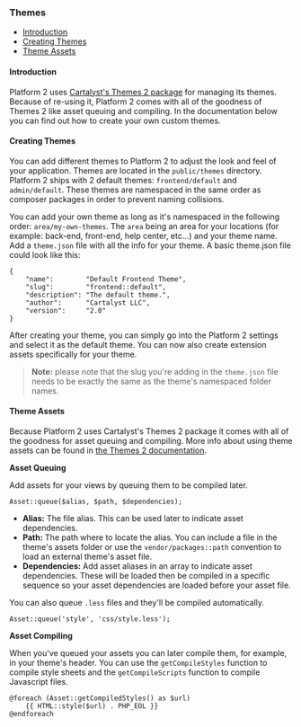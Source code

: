 ### Themes

- [Introduction](#introduction)
- [Creating Themes](#creating-themes)
- [Theme Assets](#theme-assets)

<a name="introduction"></a>
#### Introduction

Platform 2 uses [Cartalyst's Themes 2 package](http://docs.cartalyst.com/themes-2) for managing its themes. Because of re-using it, Platform 2 comes with all of the goodness of Themes 2 like asset queuing and compiling. In the documentation below you can find out how to create your own custom themes.

<a name="creating-themes"></a>
#### Creating Themes

You can add different themes to Platform 2 to adjust the look and feel of your application. Themes are located in the `public/themes` directory. Platform 2 ships with 2 default themes: `frontend/default` and `admin/default`. These themes are namespaced in the same order as composer packages in order to prevent naming collisions.

You can add your own theme as long as it's namespaced in the following order: `area/my-own-themes`. The `area` being an area for your locations (for example: back-end, front-end, help center, etc...) and your theme name. Add a `theme.json` file with all the info for your theme. A basic theme.json file could look like this:

	{
		"name":        "Default Frontend Theme",
		"slug":        "frontend::default",
		"description": "The default theme.",
		"author":      "Cartalyst LLC",
		"version":     "2.0"
	}

After creating your theme, you can simply go into the Platform 2 settings and select it as the default theme. You can now also create extension assets specifically for your theme.

> **Note:** please note that the slug you're adding in the `theme.json` file needs to be exactly the same as the theme's namespaced folder names.

<a name="theme-assets"></a>
#### Theme Assets

Because Platform 2 uses Cartalyst's Themes 2 package it comes with all of the goodness for asset queuing and compiling. More info about using theme assets can be found in [the Themes 2 documentation](http://docs.cartalyst.com/themes-2).

**Asset Queuing**

Add assets for your views by queuing them to be compiled later.

	Asset::queue($alias, $path, $dependencies);

- **Alias:** The file alias. This can be used later to indicate asset dependencies.
- **Path:** The path where to locate the alias. You can include a file in the theme's assets folder or use the `vendor/packages::path` convention to load an external theme's asset file.
- **Dependencies:** Add asset aliases in an array to indicate asset dependencies. These will be loaded then be compiled in a specific sequence so your asset dependencies are loaded before your asset file.

You can also queue `.less` files and they'll be compiled automatically.

	Asset::queue('style', 'css/style.less');

**Asset Compiling**

When you've queued your assets you can later compile them, for example, in your theme's header. You can use the `getCompileStyles` function to compile style sheets and the `getCompileScripts` function to compile Javascript files.

	@foreach (Asset::getCompiledStyles() as $url)
		{{ HTML::style($url) . PHP_EOL }}
	@endforeach
